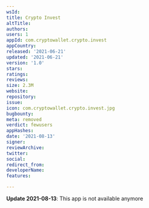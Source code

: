 ```yaml
---
wsId: 
title: Crypto Invest
altTitle: 
authors: 
users: 1
appId: com.cryptowallet.crypto.invest
appCountry: 
released: '2021-06-21'
updated: '2021-06-21'
version: '1.0'
stars: 
ratings: 
reviews: 
size: 2.3M
website: 
repository: 
issue: 
icon: com.cryptowallet.crypto.invest.jpg
bugbounty: 
meta: removed
verdict: fewusers
appHashes: 
date: '2021-08-13'
signer: 
reviewArchive: 
twitter: 
social: 
redirect_from: 
developerName: 
features: 

---
```


**Update 2021-08-13**: This app is not available anymore
